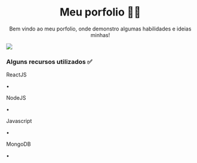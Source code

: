 <h1 align="center">Meu porfolio  👨‍💻 </h1>
<p align="center">Bem vindo ao meu porfolio, onde demonstro algumas habilidades e ideias minhas!</p>

<img src="https://img.shields.io/static/v1?label=React/NodeJS message=Victor Gabriel&color=13161c &style= for-the-badge logo=ghost">

<h3>Alguns recursos utilizados ✅</h3>

<p align="center">
 <p href="https://pt-br.reactjs.org" target="_blank">ReactJS</p> •
 <p href="https://nodejs.org/en/" target="_blank">NodeJS</p> • 
 <p href="https://developer.mozilla.org/pt-BR/docs/Web/JavaScript" target="_blank">Javascript</p> • 
 <p href="https://www.mongodb.com" target="_blank">MongoDB</p> • 
</p>
